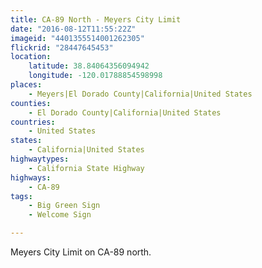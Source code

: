 ```yaml
---
title: CA-89 North - Meyers City Limit
date: "2016-08-12T11:55:22Z"
imageid: "4401355514001262305"
flickrid: "28447645453"
location:
    latitude: 38.84064356094942
    longitude: -120.01788854598998
places:
    - Meyers|El Dorado County|California|United States
counties:
    - El Dorado County|California|United States
countries:
    - United States
states:
    - California|United States
highwaytypes:
    - California State Highway
highways:
    - CA-89
tags:
    - Big Green Sign
    - Welcome Sign

---
```

Meyers City Limit on CA-89 north.